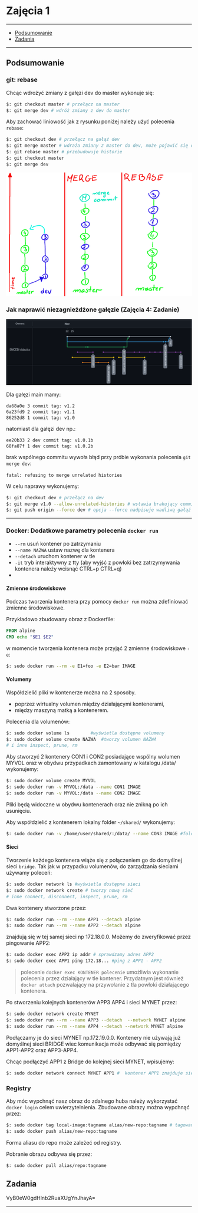 # Zajęcia 1

---

- [Podsumowanie](#Podsumowanie)
- [Zadania](#Zadania)

---

## Podsumowanie

### git: rebase

Chcąc wdrożyć zmiany z gałęzi dev do master wykonuje się:

```bash
$: git checkout master # przełącz na master
$: git merge dev # wdróż zmiany z dev do master
```

Aby zachować liniowość jak z rysunku poniżej należy użyć polecenia `rebase`:

```bash
$: git checkout dev # przełącz na gałąź dev
$: git merge master # wdraża zmiany z master do dev, może pojawić się dodatkowy commit mergujący
$: git rebase master # przebudowuje historie
$: git checkout master
$: git merge dev
```

![rebase_merge](../.pictures/rebase_merge.png)


### Jak naprawić niezagnieżdżone gałęzie (Zajęcia 4: Zadanie)

![rebase_fix](../.pictures/merge_fix.png)

Dla gałęzi main mamy:

```
da68a0e 3 commit tag: v1.2
6a23fd9 2 commit tag: v1.1
86252d8 1 commit tag: v1.0
```

natomiast dla gałęzi dev np.:

```
ee20b33 2 dev commit tag: v1.0.1b
68fa87f 1 dev commit tag: v1.0.2b
```

brak wspólnego commitu wywoła błąd przy próbie wykonania polecenia `git merge dev`:

`fatal: refusing to merge unrelated histories`

W celu naprawy wykonujemy:

```bash
$: git checkout dev # przełącz na dev
$: git merge v1.0 --allow-unrelated-histories # wstawia brakujący commit gałęzi main
$: git push origin --force dev # opcja --force nadpisuje wadliwą gałąź w repozytorium zdalnym (należy używać ostrożnie, szczególnie w gałęzi głównej)
```
---


### Docker: Dodatkowe parametry polecenia `docker run`

- `--rm` usuń kontener po zatrzymaniu
- `--name NAZWA` ustaw nazwę dla kontenera
- `--detach` uruchom kontener w tle
- `-it` tryb interaktywny z tty (aby wyjść z powłoki bez zatrzymywania kontenera należy wcisnąć CTRL+p CTRL+q)
- 

#### Zmienne środowiskowe 

Podczas tworzenia kontenera przy pomocy `docker run` można zdefiniować zmienne środowiskowe. 

Przykładowo zbudowany obraz z Dockerfile:

```Dockerfile
FROM alpine
CMD echo "$E1 $E2"
```

w momencie tworzenia kontenera może przyjąć 2 zmienne środowiskowe `-e`:

```bash
$: sudo docker run --rm -e E1=foo -e E2=bar IMAGE
```


#### Volumeny

Współdzielić pliki w kontenerze można na 2 sposoby.

- poprzez wirtualny volumen między działającymi kontenerami,
- między maszyną matką a kontenerem.


Polecenia dla volumenów:
```bash
$: sudo docker volume ls		#wyświetla dostępne volumeny
$: sudo docker volume create NAZWA	#tworzy volumen NAZWA
# i inne inspect, prune, rm
```

Aby stworzyć 2 kontenery CON1 i CON2 posiadające wspólny wolumen MYVOL oraz w obydwu przypadkach zamontowany w katalogu /data/ wykonujemy:

```bash
$: sudo docker volume create MYVOL
$: sudo docker run -v MYVOL:/data --name CON1 IMAGE
$: sudo docker run -v MYVOL:/data --name CON2 IMAGE
```

Pliki będą widoczne w obydwu kontenerach oraz nie znikną po ich usunięciu.

Aby współdzielić z kontenerem lokalny folder `~/shared/` wykonujemy:

```bash
$: sudo docker run -v /home/user/shared/:/data/ --name CON3 IMAGE #folder zamontowany w /data
```

#### Sieci

Tworzenie każdego kontenera wiąże się z połączeniem go do domyślnej sieci `bridge`. Tak jak w przypadku volumenów, do zarządzania sieciami używamy poleceń:


```bash
$: sudo docker network ls #wyświetla dostępne sieci
$: sudo docker network create # tworzy nową sieć
# inne connect, disconnect, inspect, prune, rm
```

Dwa kontenery stworzone przez:

```bash
$: sudo docker run --rm --name APP1 --detach alpine
$: sudo docker run --rm --name APP2 --detach alpine
```

znajdują się w tej samej sieci np 172.18.0.0. Możemy do zweryfikować przez pingowanie APP2:

```bash
$: sudo docker exec APP2 ip addr # sprawdzamy adres APP2
$: sudo docker exec APP1 ping 172.18... #ping z APP1 - APP2
```

> polecenie `docker exec KONTENER polecenie` umożliwia wykonanie polecenia przez działający w tle kontener. Przydatnym jest również `docker attach` pozwalający na przywołanie z tła powłoki działającego kontenera.

Po stworzeniu kolejnych kontenerów APP3 APP4 i sieci MYNET przez:

```bash
$: sudo docker network create MYNET
$: sudo docker run --rm --name APP3 --detach  --network MYNET alpine
$: sudo docker run --rm --name APP4 --detach --network MYNET alpine
```

Podłączamy je do sieci MYNET np.172.19.0.0. Kontenery nie używają już domyślnej sieci BRIDGE wiec komunikacja może odbywać się pomiędzy APP1-APP2 oraz APP3-APP4.

Chcąc podłączyć APP1 z Bridge do kolejnej sieci MYNET, wpisujemy:

```bash
$: sudo docker network connect MYNET APP1 #  kontener APP1 znajduje się w dwóch sieciach mogąc komunikować się z pozostałymi 3 kontenerami
```

### Registry

Aby móc wypchnąć nasz obraz do zdalnego huba należy wykorzystać `docker login` celem uwierzytelnienia. Zbudowane obrazy można wypchnąć przez:

```bash
$: sudo docker tag local-image:tagname alias/new-repo:tagname # tagowanie obrazu
$: sudo docker push alias/new-repo:tagname 
```
Forma aliasu do repo może zależeć od registry.

Pobranie obrazu odbywa się przez:

```bash
$: sudo docker pull alias/repo:tagname 
```


## Zadania

VyB0eW0gdHlnb2RuaXUgYnJhayA=

---
